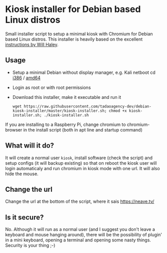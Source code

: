 # Kiosk installer for Debian based Linux distros
Small installer script to setup a minimal kiosk with Chromium for Debian based Linux distros. This installer is heavily based on the excellent [instructions by Will Haley](http://willhaley.com/blog/debian-fullscreen-gui-kiosk/).

## Usage
* Setup a minimal Debian without display manager, e.g. Kali netboot cd [i386](http://http.kali.org/dists/kali-rolling/main/installer-amd64/current/images/netboot/mini.iso) / [amd64](http://http.kali.org/dists/kali-rolling/main/installer-i386/current/images/netboot/mini.iso)
* Login as root or with root permissions
* Download this installer, make it executable and run it

  ```shell
  wget https://raw.githubusercontent.com/tadaoagency-dev/debian-kiosk-installer/master/kiosk-installer.sh; chmod +x kiosk-installer.sh; ./kiosk-installer.sh
  ```

If you are installing to a Raspberry Pi, change chromium to chromium-browser in the install script (both in apt line and startup command)

## What will it do?
It will create a normal user `kiosk`, install software (check the script) and setup configs (it will backup existing) so that on reboot the kiosk user will login automaticaly and run chromium in kiosk mode with one url. It will also hide the mouse. 

## Change the url
Change the url at the bottom of the script, where it sais https://neave.tv/

## Is it secure?
No. Although it will run as a normal user (and I suggest you don't leave a keyboard and mouse hanging around), there will be the possibility of plugin' in a mini keyboard, opening a terminal and opening some nasty things. Security is your thing ;-) 
